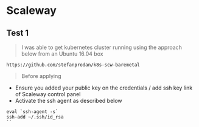 # Scaleway

## Test 1

> I was able to get kubernetes cluster running using the approach below from an Ubuntu 16.04 box
```
https://github.com/stefanprodan/k8s-scw-baremetal
```
> Before applying
- Ensure you added your public key on the credentials / add ssh key link of Scaleway control panel  
- Activate the ssh agent as described below

```
eval `ssh-agent -s`
ssh-add ~/.ssh/id_rsa
``
